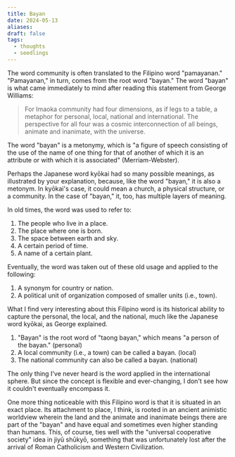 ```yaml
---
title: Bayan
date: 2024-05-13
aliases: 
draft: false
tags:
  - thoughts
  - seedlings
---
```

The word community is often translated to the Filipino word "pamayanan." "Pamayanan," in turn, comes from the root word "bayan." The word "bayan" is what came immediately to mind after reading this statement from George Williams: 

> For Imaoka community had four dimensions, as if legs to a table, a metaphor for personal, local, national and international. The perspective for all four was a cosmic interconnection of all beings, animate and inanimate, with the universe.

The word "bayan" is a metonymy, which is "a figure of speech consisting of the use of the name of one thing for that of another of which it is an attribute or with which it is associated" (Merriam-Webster).  
  
Perhaps the Japanese word kyōkai had so many possible meanings, as illustrated by your explanation, because, like the word "bayan," it is also a metonym. In kyōkai's case, it could mean a church, a physical structure, or a community. In the case of "bayan," it, too, has multiple layers of meaning.  
  
In old times, the word was used to refer to:  

1. The people who live in a place.
2. The place where one is born.
3. The space between earth and sky.
4. A certain period of time.
5. A name of a certain plant.

Eventually, the word was taken out of these old usage and applied to the following: 

1. A synonym for country or nation.
2. A political unit of organization composed of smaller units (i.e., town).

What I find very interesting about this Filipino word is its historical ability to capture the personal, the local, and the national, much like the Japanese word kyōkai, as George explained.  
  
1. "Bayan" is the root word of "taong bayan," which means "a person of the bayan." (personal)  
2. A local community (i.e., a town) can be called a bayan. (local)  
3. The national community can also be called a bayan. (national)  
  
The only thing I've never heard is the word applied in the international sphere. But since the concept is flexible and ever-changing, I don't see how it couldn't eventually encompass it.  
  
One more thing noticeable with this Filipino word is that it is situated in an exact place. Its attachment to place, I think, is rooted in an ancient animistic worldview wherein the land and the animate and inanimate beings there are part of the "bayan" and have equal and sometimes even higher standing than humans. This, of course, ties well with the "universal cooperative society" idea in jiyū shūkyō, something that was unfortunately lost after the arrival of Roman Catholicism and Western Civilization.